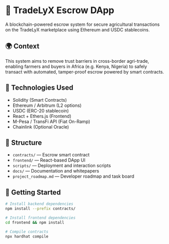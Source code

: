 # 🚀 TradeLyX Escrow DApp

A blockchain-powered escrow system for secure agricultural transactions on the TradeLyX marketplace using Ethereum and USDC stablecoins.

## 🌍 Context

This system aims to remove trust barriers in cross-border agri-trade, enabling farmers and buyers in Africa (e.g. Kenya, Nigeria) to safely transact with automated, tamper-proof escrow powered by smart contracts.

## 🧱 Technologies Used

- Solidity (Smart Contracts)
- Ethereum / Arbitrum (L2 options)
- USDC (ERC-20 stablecoin)
- React + Ethers.js (Frontend)
- M-Pesa / TransFi API (Fiat On-Ramp)
- Chainlink (Optional Oracle)

## 📁 Structure

- `contracts/` — Escrow smart contract
- `frontend/` — React-based DApp UI
- `scripts/` — Deployment and interaction scripts
- `docs/` — Documentation and whitepapers
- `project_roadmap.md` — Developer roadmap and task board

## 🚀 Getting Started

```bash
# Install backend dependencies
npm install --prefix contracts/

# Install frontend dependencies
cd frontend && npm install

# Compile contracts
npx hardhat compile
